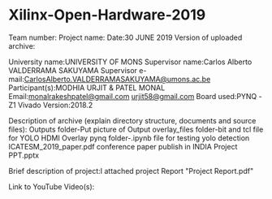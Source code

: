 # Xilinx-Open-Hardware-2019
Team number:
Project name:
Date:30 JUNE 2019
Version of uploaded archive:

University name:UNIVERSITY OF MONS
Supervisor name:Carlos Alberto VALDERRAMA SAKUYAMA
Supervisor e-mail:CarlosAlberto.VALDERRAMASAKUYAMA@umons.ac.be
Participant(s):MODHIA URJIT & PATEL MONAL
Email:monalrakeshpatel@gmail.com
urjit58@gmail.com
Board used:PYNQ -Z1
Vivado Version:2018.2

Description of archive (explain directory structure, documents and source files):
Outputs folder-Put picture of Output
overlay_files folder-bit and tcl file for YOLO HDMI Overlay
pynq folder-.ipynb file for testing yolo detection
ICATESM_2019_paper.pdf	 conference paper publish in INDIA 
Project PPT.pptx

Brief description of project:I attached project Report "Project Report.pdf"

Link to YouTube Video(s):
